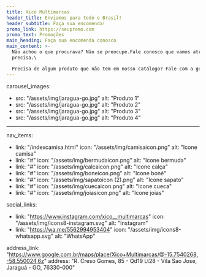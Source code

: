 ```yaml
---
title: Xico Multimarcas
header_title: Enviamos para todo o Brasil!
header_subtitle: Faça sua encomenda!
promo_link: https://seupromo.com
promo_text: Promoções
main_heading: Faça sua encomenda conosco
main_content: >-
  Não achou o que procurava? Não se preocupe.Fale conosco que vamos atrás do que
  precisa.\

  Precisa de algum produto que não tem em nosso catálogo? Fale com a gente! [Clique aqui](https://wa.me/5562994953404).
---
```

carousel_images:
  - src: "/assets/img/jaragua-go.jpg"
    alt: "Produto 1"
  - src: "/assets/img/jaragua-go.jpg"
    alt: "Produto 2"
  - src: "/assets/img/jaragua-go.jpg"
    alt: "Produto 3"
  - src: "/assets/img/jaragua-go.jpg"
    alt: "Produto 4"
---
nav_items:
  - link: "/indexcamisa.html"
    icon: "/assets/img/camisaicon.png"
    alt: "Icone camisa"
  - link: "#"
    icon: "/assets/img/bermudaicon.png"
    alt: "Icone bermuda"
  - link: "#"
    icon: "/assets/img/calcaicon.png"
    alt: "Icone calça"
  - link: "#"
    icon: "/assets/img/boneicon.png"
    alt: "Icone boné"
  - link: "#"
    icon: "/assets/img/sapatoicon (2).png"
    alt: "Icone sapato"
  - link: "#"
    icon: "/assets/img/cuecaicon.png"
    alt: "Icone cueca"
  - link: "#"
    icon: "/assets/img/joiasicon.png"
    alt: "Icone joias"

social_links:
  - link: "https://www.instagram.com/xico__multimarcas"
    icon: "/assets/img/icons8-instagram.svg"
    alt: "Instagram"
  - link: "https://wa.me/5562994953404"
    icon: "/assets/img/icons8-whatsapp.svg"
    alt: "WhatsApp"

address_link: "https://www.google.com.br/maps/place/Xico+Multimarcas/@-15.7540268,-58.550024,6z"
address: "R. Creso Gomes, 85 - Qd19 Lt28 - Vila Sao Jose, Jaraguá - GO, 76330-000"

